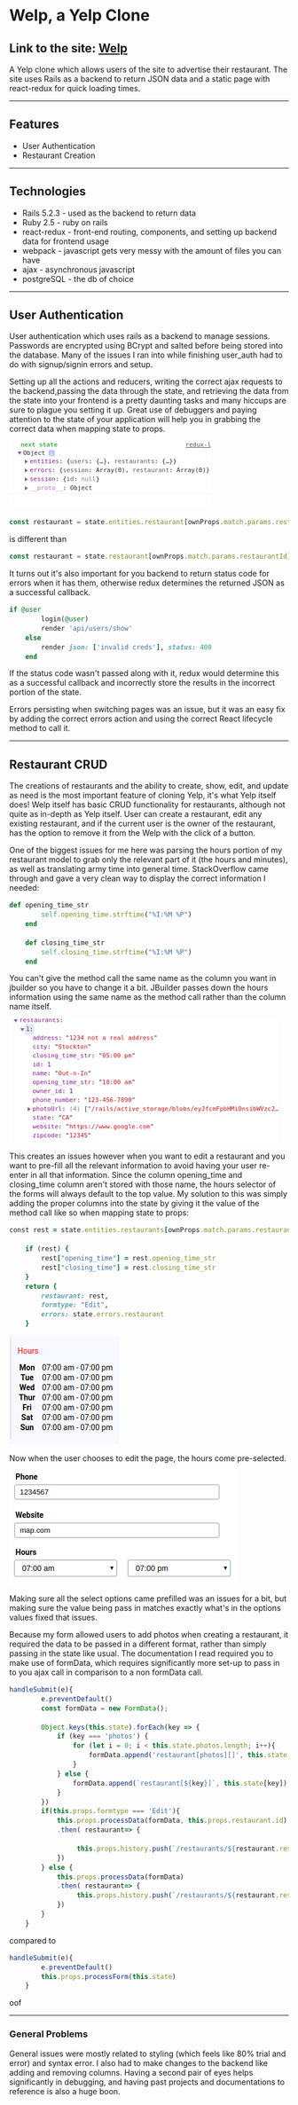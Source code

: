 # Welp, a Yelp Clone

## Link to the site: [Welp](https://aa-welp.herokuapp.com/#/ "Welp")

A Yelp clone which allows users of the site to advertise their restaurant.  The site uses Rails as a backend to return JSON data and a static page with react-redux for quick loading times.

---

## Features

* User Authentication
* Restaurant Creation

---

## Technologies

* Rails 5.2.3 - used as the backend to return data
* Ruby 2.5 - ruby on rails
* react-redux - front-end routing, components, and setting up backend data for frontend usage
* webpack - javascript gets very messy with the amount of files you can have
* ajax - asynchronous javascript
* postgreSQL - the db of choice

---

## User Authentication

User authentication which uses rails as a backend to manage sessions.  Passwords are encrypted using BCrypt and salted before being stored into the database.  Many of the issues I ran into while finishing user_auth had to do with signup/signin errors and setup.  

Setting up all the actions and reducers, writing the correct ajax requests to the backend,passing the data through the state, and retrieving the data from the state into your frontend is a pretty daunting tasks and many hiccups are sure to plague you setting it up.  Great use of debuggers and paying attention to the state of your application will help you in grabbing the correct data when mapping state to props.

![alt text](app/assets/screenshots/state_screenshot.png)

```javascript
const restaurant = state.entities.restaurant[ownProps.match.params.restaurantId]
```

is different than

```javascript
const restaurant = state.restaurant[ownProps.match.params.restaurantId]
```

It turns out it's also important for you backend to return status code for errors when it has them, otherwise redux determines the returned JSON as a successful callback.

```ruby
if @user
        login(@user)
        render 'api/users/show'
    else
        render json: ['invalid creds'], status: 400
    end
```

If the status code wasn't passed along with it, redux would determine this as a successful callback and incorrectly store the results in the incorrect portion of the state.  

Errors persisting when switching pages was an issue, but it was an easy fix by adding the correct errors action and using the correct React lifecycle method to call it.

---

## Restaurant CRUD

The creations of restaurants and the ability to create, show, edit, and update as need is the most important feature of cloning Yelp, it's what Yelp itself does!  Welp itself has basic CRUD functionality for restaurants, although not quite as in-depth as Yelp itself.  User can create a restaurant, edit any existing restaurant, and if the current user is the owner of the restaurant, has the option to remove it from the Welp with the click of a button.

One of the biggest issues for me here was parsing the hours portion of my restaurant model to grab only the relevant part of it (the hours and minutes), as well as translating army time into general time.  StackOverflow came through and gave a very clean way to display the correct information I needed:

```ruby
def opening_time_str
        self.opening_time.strftime("%I:%M %P")
    end

    def closing_time_str
        self.closing_time.strftime("%I:%M %P")
    end
```

You can't give the method call the same name as the column you want in jbuilder so you have to change it a bit. JBuilder passes down the hours information using the same name as the method call rather than the column name itself.

![alt method_screenshot](app/assets/screenshots/restaurant_state.png)

This creates an issues however when you want to edit a restaurant and you want to pre-fill all the relevant information to avoid having your user re-enter in all that information. Since the column opening_time and closing_time column aren't stored with those name, the hours selector of the forms will always default to the top value.  My solution to this was simply adding the proper columns into the state by giving it the value of the method call like so when mapping state to props:

```ruby
const rest = state.entities.restaurants[ownProps.match.params.restaurantId];

    if (rest) {
        rest["opening_time"] = rest.opening_time_str
        rest["closing_time"] = rest.closing_time_str
    }
    return {
        restaurant: rest,
        formtype: "Edit",
        errors: state.errors.restaurant
    }
```

![alt hours](app/assets/screenshots/hours_screenshot.png)

Now when the user chooses to edit the page, the hours come pre-selected.  

![alt prefilled](app/assets/screenshots/prefilled.png)

Making sure all the select options came prefilled was an issues for a bit, but making sure the value being pass in matches exactly what's in the options values fixed that issues.

Because my form allowed users to add photos when creating a restaurant, it required the data to be passed in a different format, rather than simply passing in the state like usual.  The documentation I read required you to make use of formData, which requires significantly more set-up to pass in to you ajax call in comparison to a non formData call.

```javascript
handleSubmit(e){
        e.preventDefault()
        const formData = new FormData();

        Object.keys(this.state).forEach(key => {
            if (key === 'photos') {
                for (let i = 0; i < this.state.photos.length; i++){
                    formData.append('restaurant[photos][]', this.state.photos[i])
                }
            } else {
                formData.append(`restaurant[${key}]`, this.state[key])
            }
        })
        if(this.props.formtype === 'Edit'){
            this.props.processData(formData, this.props.restaurant.id)
            .then( restaurant=> {
                 
                 this.props.history.push(`/restaurants/${restaurant.restaurant.id}`)
            })
        } else {
            this.props.processData(formData)
            .then( restaurant=> {                
                 this.props.history.push(`/restaurants/${restaurant.restaurant.id}`)
            })
        }
    }
```

compared to

```javascript
handleSubmit(e){
        e.preventDefault()
        this.props.processForm(this.state)
    }
```

oof

---

### General Problems

General issues were mostly related to styling (which feels like 80% trial and error) and syntax error.  I also had to make changes to the backend like adding and removing columns.  Having a second pair of eyes helps significantly in debugging, and having past projects and documentations to reference is also a huge boon.